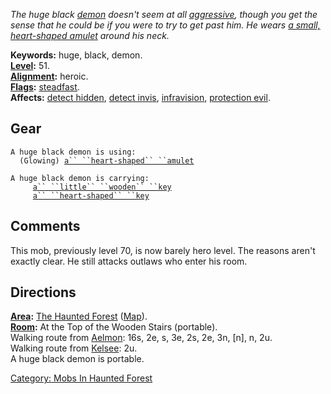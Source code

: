 *The huge black [demon](Demons "wikilink") doesn't seem at all
[aggressive](Aggressive_Mobs "wikilink"), though you get the sense that
he could be if you were to try to get past him. He wears [a small,
heart-shaped amulet](Heart-Shaped_Amulet "wikilink") around his neck.*

**Keywords:** huge, black, demon.  
**[Level](Level "wikilink"):** 51.  
**[Alignment](Alignment "wikilink"):** heroic.  
**[Flags](:Category:_Mob_Types "wikilink"):**
[steadfast](Sentinel_Mobs "wikilink").  
**Affects:** [detect hidden](Detect_Hidden "wikilink"), [detect
invis](Detect_Invis "wikilink"), [infravision](Infravision "wikilink"),
[protection evil](Protection_Evil "wikilink").  

## Gear

`A huge black demon is using:`  
<worn around neck>`  (Glowing) `[`a`` ``heart-shaped`` ``amulet`](Heart-Shaped_Amulet "wikilink")

`A huge black demon is carrying:`  
`     `[`a`` ``little`` ``wooden`` ``key`](Little_Wooden_Key "wikilink")  
`     `[`a`` ``heart-shaped`` ``key`](Heart-Shaped_Key "wikilink")

## Comments

This mob, previously level 70, is now barely hero level. The reasons
aren't exactly clear. He still attacks outlaws who enter his room.

## Directions

**[Area](:Category:_Areas "wikilink"):** [The Haunted
Forest](:Category:_Haunted_Forest "wikilink")
([Map](Haunted_Forest_Map "wikilink")).  
**[Room](:Category:_Rooms "wikilink"):** At the Top of the Wooden Stairs
(portable).  
Walking route from [Aelmon](Aelmon "wikilink"): 16s, 2e, s, 3e, 2s, 2e,
3n, \[n\], n, 2u.  
Walking route from [Kelsee](Kelsee "wikilink"): 2u.  
A huge black demon is portable.  

[Category: Mobs In Haunted
Forest](Category:_Mobs_In_Haunted_Forest "wikilink")
